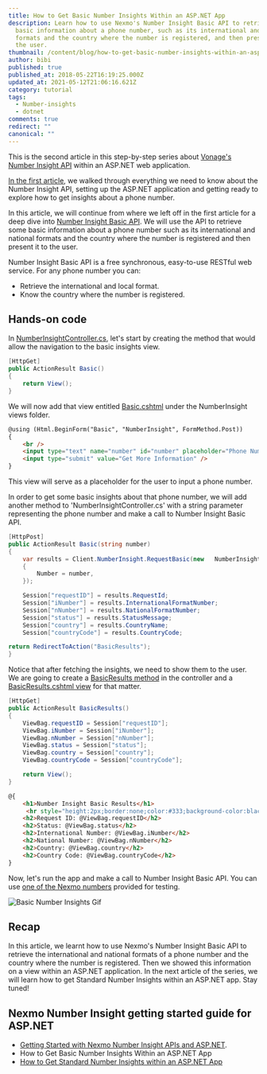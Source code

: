 ```yaml
---
title: How to Get Basic Number Insights Within an ASP.NET App
description: Learn how to use Nexmo's Number Insight Basic API to retrieve some
  basic information about a phone number, such as its international and national
  formats and the country where the number is registered, and then present it to
  the user.
thumbnail: /content/blog/how-to-get-basic-number-insights-within-an-asp-net-app-dr/Number-Insight-Nexmo-02.png
author: bibi
published: true
published_at: 2018-05-22T16:19:25.000Z
updated_at: 2021-05-12T21:06:16.621Z
category: tutorial
tags:
  - Number-insights
  - dotnet
comments: true
redirect: ""
canonical: ""
---
```

This is the second article in this step-by-step series about [Vonage's Number Insight API](https://developer.vonage.com/number-insight/overview) within an ASP.NET web application.

[In the first article](https://learn.vonage.com/blog/2018/05/22/getting-started-with-nexmo-number-insight-apis-and-asp-net-dr/), we walked through everything we need to know about the Number Insight API, setting up the ASP.NET application and getting ready to explore how to get insights about a phone number.

In this article, we will continue from where we left off in the first article for a deep dive into [Number Insight Basic API](https://developer.vonage.com/number-insight/building-blocks/number-insight-basic). We will use the API to retrieve some basic information about a phone number such as its international and national formats and the country where the number is registered and then present it to the user.

Number Insight Basic API is a free synchronous, easy-to-use RESTful web service. For any phone number you can:

* Retrieve the international and local format.
* Know the country where the number is registered.

## Hands-on code

In [NumberInsightController.cs](https://github.com/nexmo-community/nexmo-dotnet-quickstart/blob/ASPNET/NexmoDotNetQuickStarts/Controllers/NumberInsightController.cs), let's start by creating the method that would allow the navigation to the basic insights view.

```csharp
[HttpGet]
public ActionResult Basic()
{
    return View();
}
```

We will now add that view entitled [Basic.cshtml](https://github.com/nexmo-community/nexmo-dotnet-quickstart/blob/ASPNET/NexmoDotNetQuickStarts/Views/NumberInsight/Basic.cshtml) under the NumberInsight views folder.

```html
@using (Html.BeginForm("Basic", "NumberInsight", FormMethod.Post))
{
    <br />
    <input type="text" name="number" id="number" placeholder="Phone Number" />
    <input type="submit" value="Get More Information" />
}
```

This view will serve as a placeholder for the user to input a phone number.

In order to get some basic insights about that phone number, we will add another method to 'NumberInsightController.cs' with a string parameter representing the phone number and make a call to Number Insight Basic API.

```csharp
[HttpPost]
public ActionResult Basic(string number)
{
    var results = Client.NumberInsight.RequestBasic(new   NumberInsight.NumberInsightRequest
    {
        Number = number,
    });

    Session["requestID"] = results.RequestId;
    Session["iNumber"] = results.InternationalFormatNumber;
    Session["nNumber"] = results.NationalFormatNumber;
    Session["status"] = results.StatusMessage;
    Session["country"] = results.CountryName;
    Session["countryCode"] = results.CountryCode;

return RedirectToAction("BasicResults");
}
```

Notice that after fetching the insights, we need to show them to the user.
We are going to create a [BasicResults method](https://github.com/nexmo-community/nexmo-dotnet-quickstart/blob/ASPNET/NexmoDotNetQuickStarts/Controllers/NumberInsightController.cs#L49-L60) in the controller and a [BasicResults.cshtml view](https://github.com/nexmo-community/nexmo-dotnet-quickstart/blob/ASPNET/NexmoDotNetQuickStarts/Views/NumberInsight/BasicResults.cshtml) for that matter.

```csharp
[HttpGet]
public ActionResult BasicResults()
{
    ViewBag.requestID = Session["requestID"];
    ViewBag.iNumber = Session["iNumber"];
    ViewBag.nNumber = Session["nNumber"];
    ViewBag.status = Session["status"];
    ViewBag.country = Session["country"];
    ViewBag.countryCode = Session["countryCode"];

    return View();
}
```

```html
@{
    <h1>Number Insight Basic Results</h1>
     <hr style="height:2px;border:none;color:#333;background-color:black"/>
    <h2>Request ID: @ViewBag.requestID</h2>
    <h2>Status: @ViewBag.status</h2>
    <h2>International Number: @ViewBag.iNumber</h2>
    <h2>National Number: @ViewBag.nNumber</h2>
    <h2>Country: @ViewBag.country</h2>
    <h2>Country Code: @ViewBag.countryCode</h2>
}
```

Now, let's run the app and make a call to Number Insight Basic API.
You can use [one of the Nexmo numbers](https://developer.nexmo.com/contribute/guides/write-the-docs#numbers) provided for testing.

![Basic Number Insights Gif](/content/blog/how-to-get-basic-number-insights-within-an-asp-net-app/basicni.gif "Basic Number Insights Gif")

## Recap

In this article, we learnt how to use Nexmo's Number Insight Basic API to retrieve the international and national formats of a phone number and the country where the number is registered. Then we showed this information on a view within an ASP.NET application.
In the next article of the series, we will learn how to get Standard Number Insights within an ASP.NET app. Stay tuned!

## Nexmo Number Insight getting started guide for ASP.NET

* [Getting Started with Nexmo Number Insight APIs and ASP.NET](https://www.nexmo.com/blog/2018/05/22/getting-started-with-nexmo-number-insight-apis-and-asp-net-dr/).
* How to Get Basic Number Insights Within an ASP.NET App
* [How to Get Standard Number Insights within an ASP.NET App](https://www.nexmo.com/blog/2018/05/24/how-to-get-standard-number-insights-within-an-asp-net-app-dr/)